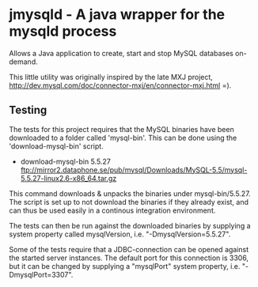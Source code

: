 jmysqld - A java wrapper for the mysqld process
===============================================

Allows a Java application to create, start and stop MySQL databases
on-demand.

This little utility was originally inspired by the late MXJ project,
http://dev.mysql.com/doc/connector-mxj/en/connector-mxj.html =).

Testing
-------
The tests for this project requires that the MySQL binaries have been downloaded
to a folder called 'mysql-bin'. This can be done using the 'download-mysql-bin'
script.

* download-mysql-bin 5.5.27 ftp://mirror2.dataphone.se/pub/mysql/Downloads/MySQL-5.5/mysql-5.5.27-linux2.6-x86_64.tar.gz

This command downloads & unpacks the binaries under mysql-bin/5.5.27. The script is set up to not
download the binaries if they already exist, and can thus be used easily in a continous integration
environment.

The tests can then be run against the downloaded binaries by supplying a system property
called mysqlVersion, i.e. "-DmysqlVersion=5.5.27".

Some of the tests require that a JDBC-connection can be opened against the started server instances. The
default port for this connection is 3306, but it can be changed by supplying a "mysqlPort" system property,
i.e. "-DmysqlPort=3307".

